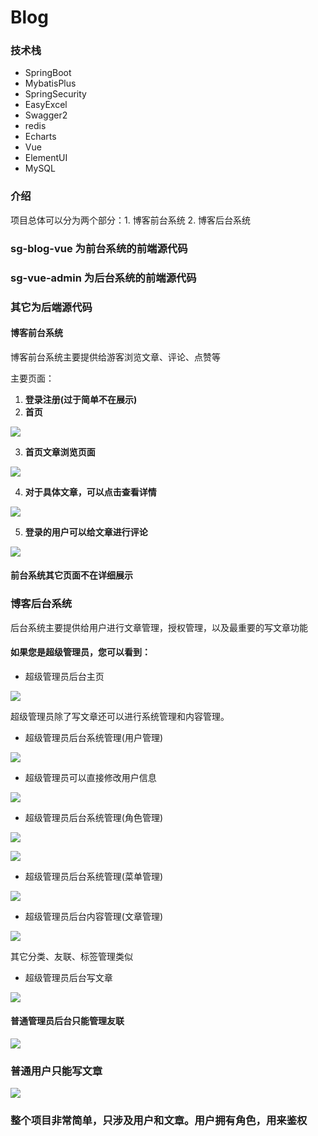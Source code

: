 

# Blog

### 技术栈

- SpringBoot
- MybatisPlus
- SpringSecurity
- EasyExcel
- Swagger2
- redis
- Echarts
- Vue
- ElementUI
- MySQL

### 介绍

项目总体可以分为两个部分：1. 博客前台系统  2. 博客后台系统

### sg-blog-vue 为前台系统的前端源代码

### sg-vue-admin 为后台系统的前端源代码

### 其它为后端源代码

#### 博客前台系统

博客前台系统主要提供给游客浏览文章、评论、点赞等

主要页面：

1. **登录注册(过于简单不在展示)**
2. **首页**

![](C:\Users\86136\Desktop\XuBlog\README.assets\首页.png)

3. **首页文章浏览页面**

![](C:\Users\86136\Desktop\XuBlog\README.assets\首页详情.png)

4. **对于具体文章，可以点击查看详情**

![](C:\Users\86136\Desktop\XuBlog\README.assets\文章阅读.png)

5. **登录的用户可以给文章进行评论**

![](C:\Users\86136\Desktop\XuBlog\README.assets\文章评论.png)

#### 前台系统其它页面不在详细展示

### 博客后台系统

后台系统主要提供给用户进行文章管理，授权管理，以及最重要的写文章功能

#### 如果您是超级管理员，您可以看到：

- 超级管理员后台主页

![](C:\Users\86136\Desktop\XuBlog\README.assets\后台管理员主页.png)

超级管理员除了写文章还可以进行系统管理和内容管理。

- 超级管理员后台系统管理(用户管理)

![](C:\Users\86136\Desktop\XuBlog\README.assets\管理员进行用户管理.png)

- 超级管理员可以直接修改用户信息

![](C:\Users\86136\Desktop\XuBlog\README.assets\管理员修改用户信息.png)

- 超级管理员后台系统管理(角色管理)

![](C:\Users\86136\Desktop\XuBlog\README.assets\管理员管理角色.png)

![](C:\Users\86136\Desktop\XuBlog\README.assets\管理员修改角色.png)

- 超级管理员后台系统管理(菜单管理)

![](C:\Users\86136\Desktop\XuBlog\README.assets\管理员菜单管理.png)

- 超级管理员后台内容管理(文章管理)

![](C:\Users\86136\Desktop\XuBlog\README.assets\管理员进行文章管理.png)

其它分类、友联、标签管理类似

- 超级管理员后台写文章

![](C:\Users\86136\Desktop\XuBlog\README.assets\管理员写博文.png)

#### 普通管理员后台只能管理友联

![](C:\Users\86136\Desktop\XuBlog\README.assets\普通管理员.png)

### 普通用户只能写文章

![](C:\Users\86136\Desktop\XuBlog\README.assets\普通用户写博文.png)

### 整个项目非常简单，只涉及用户和文章。用户拥有角色，用来鉴权

